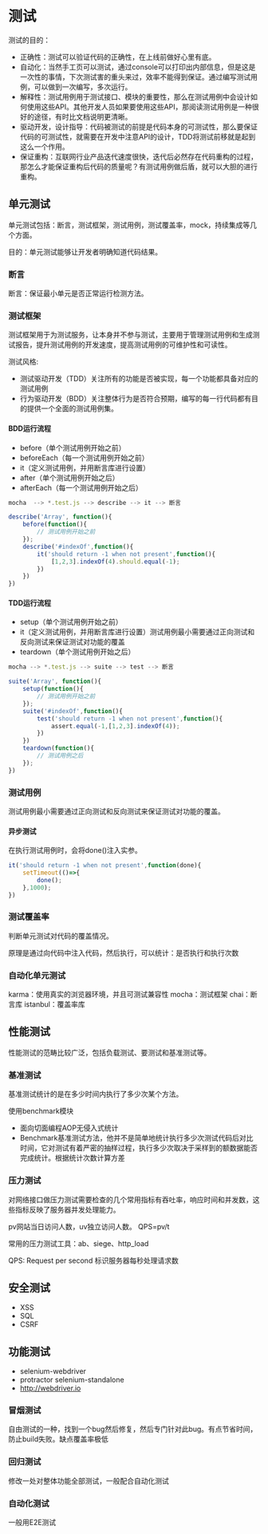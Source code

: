 # 测试

测试的目的：

* 正确性：测试可以验证代码的正确性，在上线前做好心里有底。
* 自动化：当然手工页可以测试，通过console可以打印出内部信息，但是这是一次性的事情，下次测试害的重头来过，效率不能得到保证。通过编写测试用例，可以做到一次编写，多次运行。
* 解释性：测试用例用于测试接口、模块的重要性，那么在测试用例中会设计如何使用这些API。其他开发人员如果要使用这些API，那阅读测试用例是一种很好的途径，有时比文档说明更清晰。
* 驱动开发，设计指导：代码被测试的前提是代码本身的可测试性，那么要保证代码的可测试性，就需要在开发中注意API的设计，TDD将测试前移就是起到这么一个作用。
* 保证重构：互联网行业产品迭代速度很快，迭代后必然存在代码重构的过程，那怎么才能保证重构后代码的质量呢？有测试用例做后盾，就可以大胆的进行重构。

## 单元测试

单元测试包括：断言，测试框架，测试用例，测试覆盖率，mock，持续集成等几个方面。

目的：单元测试能够让开发者明确知道代码结果。

### 断言

断言：保证最小单元是否正常运行检测方法。

### 测试框架

测试框架用于为测试服务，让本身并不参与测试，主要用于管理测试用例和生成测试报告，提升测试用例的开发速度，提高测试用例的可维护性和可读性。

测试风格:

* 测试驱动开发（TDD）关注所有的功能是否被实现，每一个功能都具备对应的测试用例
* 行为驱动开发（BDD）关注整体行为是否符合预期，编写的每一行代码都有目的提供一个全面的测试用例集。

#### BDD运行流程

* before（单个测试用例开始之前）
* beforeEach（每一个测试用例开始之前）
* it（定义测试用例，并用断言库进行设置）
* after（单个测试用例开始之后）
* afterEach（每一个测试用例开始之后）

``` js
mocha  --> *.test.js --> describe --> it --> 断言

describe('Array', function(){
    before(function(){
        // 测试用例开始之前
    });
    describe('#indexOf',function(){
        it('should return -1 when not present',function(){
            [1,2,3].indexOf(4).should.equal(-1);
        })
    })
})
```

#### TDD运行流程

* setup（单个测试用例开始之前）
* it（定义测试用例，并用断言库进行设置）测试用例最小需要通过正向测试和反向测试来保证测试对功能的覆盖
* teardown（单个测试用例开始之后）

``` js
mocha --> *.test.js --> suite --> test --> 断言

suite('Array', function(){
    setup(function(){
        // 测试用例开始之前
    });
    suite('#indexOf',function(){
        test('should return -1 when not present',function(){
            assert.equal(-1,[1,2,3].indexOf(4));
        })
    })
    teardown(function(){
        // 测试用例之后
    });
})
```

### 测试用例

测试用例最小需要通过正向测试和反向测试来保证测试对功能的覆盖。

#### 异步测试

在执行测试用例时，会将done()注入实参。

```js
it('should return -1 when not present',function(done){
    setTimeout(()=>{
        done();
    },1000);
})
```

### 测试覆盖率

判断单元测试对代码的覆盖情况。

原理是通过向代码中注入代码，然后执行，可以统计：是否执行和执行次数

### 自动化单元测试

karma：使用真实的浏览器环境，并且可测试兼容性
mocha：测试框架
chai：断言库
istanbul：覆盖率库

## 性能测试

性能测试的范畴比较广泛，包括负载测试、要测试和基准测试等。

### 基准测试

基准测试统计的是在多少时间内执行了多少次某个方法。

使用benchmark模块

* 面向切面编程AOP无侵入式统计
* Benchmark基准测试方法，他并不是简单地统计执行多少次测试代码后对比时间，它对测试有着严密的抽样过程，执行多少次取决于采样到的额数据能否完成统计。根据统计次数计算方差

### 压力测试

对网络接口做压力测试需要检查的几个常用指标有吞吐率，响应时间和并发数，这些指标反映了服务器并发处理能力。

pv网站当日访问人数，uv独立访问人数。 QPS=pv/t

常用的压力测试工具：ab、siege、http_load

QPS: Request per second 标识服务器每秒处理请求数

## 安全测试

* XSS
* SQL
* CSRF

## 功能测试

* selenium-webdriver
* protractor selenium-standalone
* http://webdriver.io

### 冒烟测试

自由测试的一种，找到一个bug然后修复，然后专门针对此bug。有点节省时间，防止build失败。缺点覆盖率极低

### 回归测试

修改一处对整体功能全部测试，一般配合自动化测试

### 自动化测试

一般用E2E测试